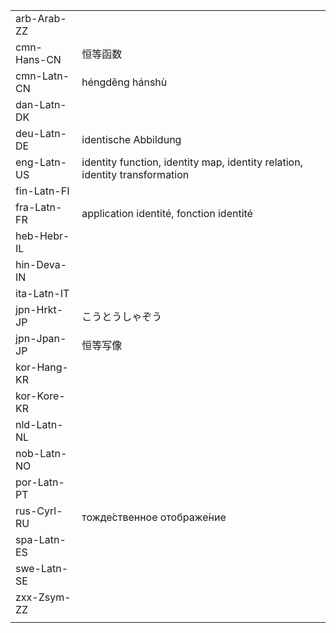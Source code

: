 | | | |
|-|-|-|
| arb-Arab-ZZ |  |  |
| cmn-Hans-CN | 恒等函数 |  |
| cmn-Latn-CN | héngděng hánshù |  |
| dan-Latn-DK |  |  |
| deu-Latn-DE | identische Abbildung |  |
| eng-Latn-US | identity function, identity map, identity relation, identity transformation |  |
| fin-Latn-FI |  |  |
| fra-Latn-FR | application identité, fonction identité |  |
| heb-Hebr-IL |  |  |
| hin-Deva-IN |  |  |
| ita-Latn-IT |  |  |
| jpn-Hrkt-JP | こうとうしゃぞう |  |
| jpn-Jpan-JP | 恒等写像 |  |
| kor-Hang-KR |  |  |
| kor-Kore-KR |  |  |
| nld-Latn-NL |  |  |
| nob-Latn-NO |  |  |
| por-Latn-PT |  |  |
| rus-Cyrl-RU | тожде́ственное отображе́ние |  |
| spa-Latn-ES |  |  |
| swe-Latn-SE |  |  |
| zxx-Zsym-ZZ |  |  |
|  |  |  |